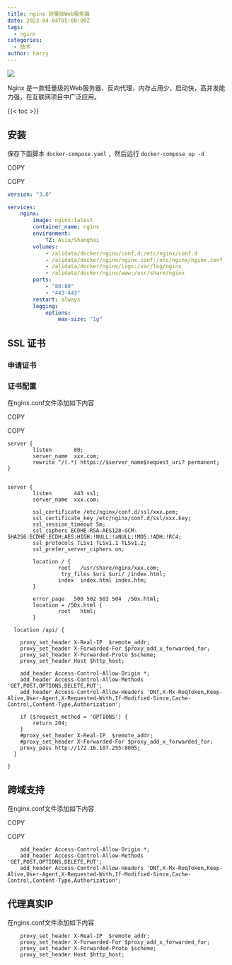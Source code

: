 ```yaml
---
title: nginx 轻量级Web服务器
date: 2023-04-04T05:00:00Z
tags:
  - nginx
categories:
  - 技术
author: harry
---
```


<img src="https://i.imgur.com/2l4Lxk7.jpg" />

Nginx 是一款轻量级的Web服务器、反向代理，内存占用少，启动快，高并发能力强，在互联网项目中广泛应用。

<!--more-->

{{< toc >}}

## 安装

保存下面脚本 `docker-compose.yaml` ，然后运行 `docker-compose up -d`

COPY

COPY

```yaml
version: "3.0"

services:
    nginx:
        image: nginx:latest
        container_name: nginx   
        environment:
            TZ: Asia/Shanghai
        volumes:
            - /alidata/docker/nginx/conf.d:/etc/nginx/conf.d
            - /alidata/docker/nginx/nginx.conf:/etc/nginx/nginx.conf
            - /alidata/docker/nginx/logs:/var/log/nginx
            - /alidata/docker/nginx/www:/usr/share/nginx
        ports:
            - "80:80"
            - "443:443"
        restart: always
        logging:
            options:
                max-size: "1g"
```

## [](https://littleriver.cc/nginx?source=more_articles_bottom_blogs#heading-ssl-httpsdocslittleriverccv1referencesnginxssl-e8af81e4b9a6 "Permalink")SSL 证书[​](https://docs.littleriver.cc/v1/references/nginx#ssl-%E8%AF%81%E4%B9%A6)

### [](https://littleriver.cc/nginx?source=more_articles_bottom_blogs#heading-httpsdocslittleriverccv1referencesnginxe794b3e8afb7e8af81e4b9a6 "Permalink")申请证书[​](https://docs.littleriver.cc/v1/references/nginx#%E7%94%B3%E8%AF%B7%E8%AF%81%E4%B9%A6)

### [](https://littleriver.cc/nginx?source=more_articles_bottom_blogs#heading-httpsdocslittleriverccv1referencesnginxe8af81e4b9a6e9858de7bdae "Permalink")证书配置[​](https://docs.littleriver.cc/v1/references/nginx#%E8%AF%81%E4%B9%A6%E9%85%8D%E7%BD%AE)

在nginx.conf文件添加如下内容

COPY

COPY

```shell
server {
        listen       80;
        server_name  xxx.com;
        rewrite ^/(.*) https://$server_name$request_uri? permanent;
}


server {
        listen       443 ssl;
        server_name  xxx.com;

        ssl_certificate /etc/nginx/conf.d/ssl/xxx.pem;
        ssl_certificate_key /etc/nginx/conf.d/ssl/xxx.key;
        ssl_session_timeout 5m;
        ssl_ciphers ECDHE-RSA-AES128-GCM-SHA256:ECDHE:ECDH:AES:HIGH:!NULL:!aNULL:!MD5:!ADH:!RC4;
        ssl_protocols TLSv1 TLSv1.1 TLSv1.2;
        ssl_prefer_server_ciphers on;

        location / {
                root   /usr/share/nginx/xxx.com;
                 try_files $uri $uri/ /index.html;
                index  index.html index.htm;
        }

        error_page   500 502 503 504  /50x.html;
        location = /50x.html {
                root   html;
        }

  location /api/ {

    proxy_set_header X-Real-IP  $remote_addr;
    proxy_set_header X-Forwarded-For $proxy_add_x_forwarded_for;
    proxy_set_header X-Forwarded-Proto $scheme;
    proxy_set_header Host $http_host;

    add_header Access-Control-Allow-Origin *;
    add_header Access-Control-Allow-Methods 'GET,POST,OPTIONS,DELETE,PUT';
    add_header Access-Control-Allow-Headers 'DNT,X-Mx-ReqToken,Keep-Alive,User-Agent,X-Requested-With,If-Modified-Since,Cache-Control,Content-Type,Authorization';

    if ($request_method = 'OPTIONS') {
        return 204;
    }
    #proxy_set_header X-Real-IP  $remote_addr;
    #proxy_set_header X-Forwarded-For $proxy_add_x_forwarded_for;
    proxy_pass http://172.16.107.255:8005;
  }

}
```

## [](https://littleriver.cc/nginx?source=more_articles_bottom_blogs#heading-httpsdocslittleriverccv1referencesnginxe8b7a8e59f9fe694afe68c81 "Permalink")跨域支持[​](https://docs.littleriver.cc/v1/references/nginx#%E8%B7%A8%E5%9F%9F%E6%94%AF%E6%8C%81)

在nginx.conf文件添加如下内容

COPY

COPY

```shell
    add_header Access-Control-Allow-Origin *;
    add_header Access-Control-Allow-Methods 'GET,POST,OPTIONS,DELETE,PUT';
    add_header Access-Control-Allow-Headers 'DNT,X-Mx-ReqToken,Keep-Alive,User-Agent,X-Requested-With,If-Modified-Since,Cache-Control,Content-Type,Authorization';
```

## [](https://littleriver.cc/nginx?source=more_articles_bottom_blogs#heading-iphttpsdocslittleriverccv1referencesnginxe4bba3e79086e79c9fe5ae9eip "Permalink")代理真实IP[​](https://docs.littleriver.cc/v1/references/nginx#%E4%BB%A3%E7%90%86%E7%9C%9F%E5%AE%9Eip)

在nginx.conf文件添加如下内容


```
    proxy_set_header X-Real-IP  $remote_addr;
    proxy_set_header X-Forwarded-For $proxy_add_x_forwarded_for;
    proxy_set_header X-Forwarded-Proto $scheme;
    proxy_set_header Host $http_host;
```